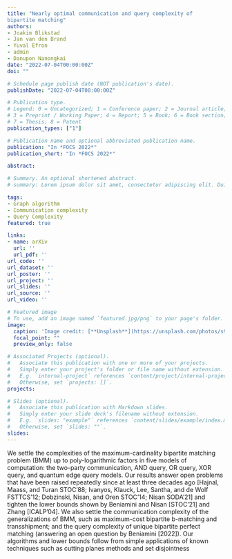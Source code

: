 ```yaml
---
title: "Nearly optimal communication and query complexity of
bipartite matching"
authors:
- Joakim Blikstad
- Jan van den Brand
- Yuval Efron
- admin
- Danupon Nanongkai
date: "2022-07-04T00:00:00Z"
doi: ""

# Schedule page publish date (NOT publication's date).
publishDate: "2022-07-04T00:00:00Z"

# Publication type.
# Legend: 0 = Uncategorized; 1 = Conference paper; 2 = Journal article;
# 3 = Preprint / Working Paper; 4 = Report; 5 = Book; 6 = Book section;
# 7 = Thesis; 8 = Patent
publication_types: ["1"]

# Publication name and optional abbreviated publication name.
publication: "In *FOCS 2022*"
publication_short: "In *FOCS 2022*"

abstract: 

# Summary. An optional shortened abstract.
# summary: Lorem ipsum dolor sit amet, consectetur adipiscing elit. Duis posuere tellus ac convallis placerat. Proin tincidunt magna sed ex sollicitudin condimentum.

tags:
- Graph algorithm
- Communication complexity
- Query Complexity
featured: true

links:
- name: arXiv
  url: ''
  url_pdf: ''
url_code: ''
url_dataset: ''
url_poster: ''
url_project: ''
url_slides: ''
url_source: ''
url_video: ''

# Featured image
# To use, add an image named `featured.jpg/png` to your page's folder. 
image:
  caption: 'Image credit: [**Unsplash**](https://unsplash.com/photos/s9CC2SKySJM)'
  focal_point: ""
  preview_only: false

# Associated Projects (optional).
#   Associate this publication with one or more of your projects.
#   Simply enter your project's folder or file name without extension.
#   E.g. `internal-project` references `content/project/internal-project/index.md`.
#   Otherwise, set `projects: []`.
projects:

# Slides (optional).
#   Associate this publication with Markdown slides.
#   Simply enter your slide deck's filename without extension.
#   E.g. `slides: "example"` references `content/slides/example/index.md`.
#   Otherwise, set `slides: ""`.
slides: 
---
```


We settle the complexities of the maximum-cardinality bipartite matching problem (BMM)
up to poly-logarithmic factors in five models of computation: the two-party communication,
AND query, OR query, XOR query, and quantum edge query models. Our results answer open
problems that have been raised repeatedly since at least three decades ago [Hajnal, Maass, and
Turan STOC’88; Ivanyos, Klauck, Lee, Santha, and de Wolf FSTTCS’12; Dobzinski, Nisan,
and Oren STOC’14; Nisan SODA’21] and tighten the lower bounds shown by Beniamini and
Nisan [STOC’21] and Zhang [ICALP’04]. We also settle the communication complexity of the
generalizations of BMM, such as maximum-cost bipartite b-matching and transshipment; and the
query complexity of unique bipartite perfect matching (answering an open question by Beniamini
[2022]). Our algorithms and lower bounds follow from simple applications of known techniques
such as cutting planes methods and set disjointness
 	